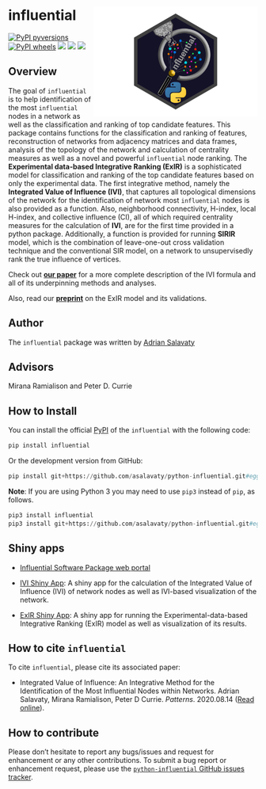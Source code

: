 # influential <a href='https://github.com/asalavaty/python-influential'><img src='https://raw.githubusercontent.com/asalavaty/python-influential/main/influential python package logo.png' align="right" height="221" /></a>

<!-- badges: start -->

[![PyPI pyversions](https://img.shields.io/pypi/pyversions/influential)](https://pypi.python.org/pypi/influential)
[![PyPI wheels](https://img.shields.io/pypi/wheel/influential.svg)](https://pypi.python.org/pypi/influential)
[![](https://img.shields.io/badge/Integrated%20Value%20of%20Influence-IVI-blue.svg)](https://doi.org/10.1016/j.patter.2020.100052)
[![](https://img.shields.io/badge/SIR--based%20Influence%20Ranking-SIRIR-green.svg)](https://doi.org/10.1016/j.patter.2020.100052)
[![](https://img.shields.io/badge/Experimental%20data--based%20Integrative%20Ranking-ExIR-blue.svg)](https://www.biorxiv.org/content/10.1101/2022.10.03.510585v1.abstract)
<!-- badges: end -->

## Overview

The goal of `influential` is to help identification of the most
`influential` nodes in a network as well as the classification and
ranking of top candidate features. This package contains functions for
the classification and ranking of features, reconstruction of networks
from adjacency matrices and data frames, analysis of the topology of the
network and calculation of centrality measures as well as a novel and
powerful `influential` node ranking. The **Experimental data-based
Integrative Ranking (ExIR)** is a sophisticated model for classification
and ranking of the top candidate features based on only the experimental
data. The first integrative method, namely the **Integrated Value of
Influence (IVI)**, that captures all topological dimensions of the
network for the identification of network most `influential` nodes is
also provided as a function. Also, neighborhood connectivity, H-index,
local H-index, and collective influence (CI), all of which required
centrality measures for the calculation of **IVI**, are for the first
time provided in a python package. Additionally, a function is provided for
running **SIRIR** model, which is the combination of leave-one-out cross
validation technique and the conventional SIR model, on a network to
unsupervisedly rank the true influence of vertices.

Check out [**our paper**](https://doi.org/10.1016/j.patter.2020.100052)
for a more complete description of the IVI formula and all of its
underpinning methods and analyses.

Also, read our [**preprint**](https://www.biorxiv.org/content/10.1101/2022.10.03.510585v1.abstract) on the ExIR model and 
its validations.

## Author

The `influential` package was written by [Adrian
Salavaty](https://asalavaty.com/)

## Advisors

Mirana Ramialison and Peter D. Currie

## How to Install

You can install the official [PyPI](http://pypi.python.org/pypi/influential/) of the
`influential` with the following code:

``` python
pip install influential
```

Or the development version from GitHub:

``` python
pip install git+https://github.com/asalavaty/python-influential.git#egg=influential
```

**Note**: If you are using Python 3 you may need to use `pip3` instead of `pip`, as follows.

``` python
pip3 install influential
pip3 install git+https://github.com/asalavaty/python-influential.git#egg=influential
```

## Shiny apps

- [Influential Software Package web
  portal](https://influential.erc.monash.edu/)

- [IVI Shiny App](https://influential.erc.monash.edu/IVI/): A shiny app
  for the calculation of the Integrated Value of Influence (IVI) of
  network nodes as well as IVI-based visualization of the network.

- [ExIR Shiny App](https://influential.erc.monash.edu/ExIR/): A shiny
  app for running the Experimental-data-based Integrative Ranking (ExIR)
  model as well as visualization of its results.


## How to cite `influential`

To cite `influential`, please cite its associated paper:

- Integrated Value of Influence: An Integrative Method for the
  Identification of the Most Influential Nodes within Networks. Adrian
  Salavaty, Mirana Ramialison, Peter D Currie. *Patterns*. 2020.08.14
  ([Read online](https://doi.org/10.1016/j.patter.2020.100052)).

## How to contribute

Please don’t hesitate to report any bugs/issues and request for
enhancement or any other contributions. To submit a bug report or
enhancement request, please use the [`python-influential` GitHub issues
tracker](https://github.com/asalavaty/python-influential/issues).

